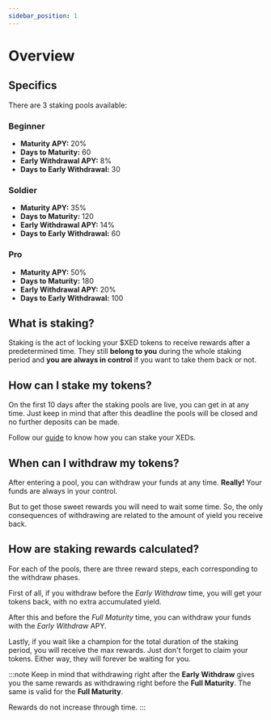```yaml
---
sidebar_position: 1
---
```


# Overview

## Specifics

There are 3 staking pools available:

### Beginner

- **Maturity APY:** 20%
- **Days to Maturity:** 60
- **Early Withdrawal APY:** 8%
- **Days to Early Withdrawal:** 30

### Soldier

- **Maturity APY:** 35%
- **Days to Maturity:** 120
- **Early Withdrawal APY:** 14%
- **Days to Early Withdrawal:** 60

### Pro

- **Maturity APY:** 50%
- **Days to Maturity:** 180
- **Early Withdrawal APY:** 20%
- **Days to Early Withdrawal:** 100

## What is staking?

Staking is the act of locking your $XED tokens to receive rewards after a predetermined time. They still **belong to you** during
the whole staking period and **you are always in control** if you want to take them back or not.

## How can I stake my tokens?

On the first 10 days after the staking pools are live, you can get in at any time. Just keep in mind that after this deadline
the pools will be closed and no further deposits can be made.

Follow our [guide](/docs/staking/how-to-stake) to know how you can stake your XEDs.

## When can I withdraw my tokens?

After entering a pool, you can withdraw your funds at any time. **Really!** Your funds are always in your control.

But to get those sweet rewards you will need to wait some time.
So, the only consequences of withdrawing are related to the amount of yield you receive back.

## How are staking rewards calculated?

For each of the pools, there are three reward steps, each corresponding to the withdraw phases.

First of all, if you withdraw before the _Early Withdraw_ time, you will get your tokens back, with no extra accumulated yield.

After this and before the _Full Maturity_ time, you can withdraw your funds with the _Early Withdraw_ APY.

Lastly, if you wait like a champion for the total duration of the staking period, you will receive the max rewards. Just don't
forget to claim your tokens. Either way, they will forever be waiting for you.

:::note
Keep in mind that withdrawing right after the **Early Withdraw** gives you the same rewards as withdrawing right before the **Full Maturity**. The same is valid for the **Full Maturity**.

Rewards do not increase through time.
:::
